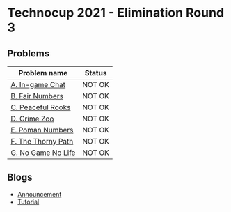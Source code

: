 # Technocup 2021 - Elimination Round 3

## Problems

|Problem name|Status|
|------------|---------|
| [A. In-game Chat](problems/A._In-game_Chat.md)|NOT OK|
| [B. Fair Numbers](problems/B._Fair_Numbers.md)|NOT OK|
| [C. Peaceful Rooks](problems/C._Peaceful_Rooks.md)|NOT OK|
| [D. Grime Zoo](problems/D._Grime_Zoo.md)|NOT OK|
| [E. Poman Numbers](problems/E._Poman_Numbers.md)|NOT OK|
| [F. The Thorny Path](problems/F._The_Thorny_Path.md)|NOT OK|
| [G. No Game No Life](problems/G._No_Game_No_Life.md)|NOT OK|
## Blogs

- [Announcement](blogs/Announcement.md)
- [Tutorial](blogs/Tutorial.md)
